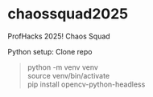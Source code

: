 # chaossquad2025
ProfHacks 2025! Chaos Squad


Python setup:
Clone repo
> python -m venv venv  
> source venv/bin/activate  
> pip install opencv-python-headless  
